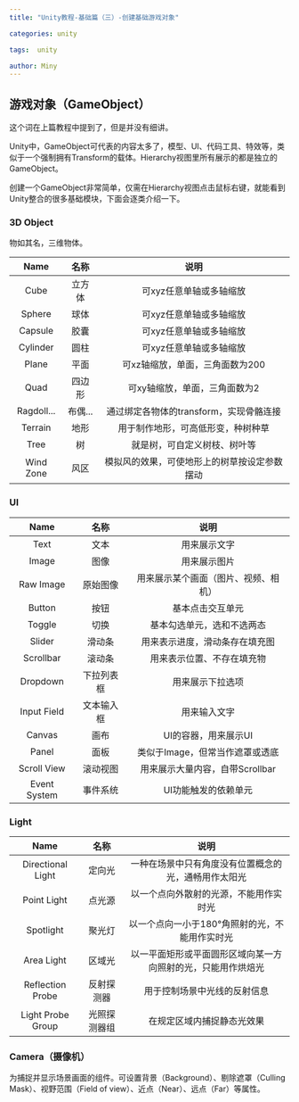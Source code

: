 ```yaml
---
title: "Unity教程-基础篇（三）-创建基础游戏对象"

categories: unity

tags:  unity 

author: Miny
---
```


## 游戏对象（GameObject）

这个词在上篇教程中提到了，但是并没有细讲。

Unity中，GameObject可代表的内容太多了，模型、UI、代码工具、特效等，类似于一个强制拥有Transform的载体。Hierarchy视图里所有展示的都是独立的GameObject。

创建一个GameObject非常简单，仅需在Hierarchy视图点击鼠标右键，就能看到Unity整合的很多基础模块，下面会逐类介绍一下。

### 3D Object

物如其名，三维物体。

|    Name    |  名称   |                     说明                     |
| :--------: | :-----: | :------------------------------------------: |
|    Cube    | 立方体  |           可xyz任意单轴或多轴缩放            |
|   Sphere   |  球体   |           可xyz任意单轴或多轴缩放            |
|  Capsule   |  胶囊   |           可xyz任意单轴或多轴缩放            |
|  Cylinder  |  圆柱   |           可xyz任意单轴或多轴缩放            |
|   Plane    |  平面   |       可xz轴缩放，单面，三角面数为200        |
|    Quad    | 四边形  |        可xy轴缩放，单面，三角面数为2         |
| Ragdoll... | 布偶... |   通过绑定各物体的transform，实现骨骼连接    |
|  Terrain   |  地形   |      用于制作地形，可高低形变，种树种草      |
|    Tree    |   树    |         就是树，可自定义树枝、树叶等         |
| Wind Zone  |  风区   | 模拟风的效果，可使地形上的树草按设定参数摆动 |

### UI

|     Name     |    名称    |                 说明                 |
| :----------: | :--------: | :----------------------------------: |
|     Text     |    文本    |             用来展示文字             |
|    Image     |    图像    |             用来展示图片             |
|  Raw Image   |  原始图像  | 用来展示某个画面（图片、视频、相机） |
|    Button    |    按钮    |           基本点击交互单元           |
|    Toggle    |    切换    |      基本勾选单元，选和不选两态      |
|    Slider    |   滑动条   |    用来表示进度，滑动条存在填充图    |
|  Scrollbar   |   滚动条   |      用来表示位置、不存在填充物      |
|   Dropdown   | 下拉列表框 |           用来展示下拉选项           |
| Input Field  | 文本输入框 |             用来输入文字             |
|    Canvas    |    画布    |         UI的容器，用来展示UI         |
|    Panel     |    面板    |   类似于Image，但常当作遮罩或透底    |
| Scroll View  |  滚动视图  |   用来展示大量内容，自带Scrollbar    |
| Event System |  事件系统  |         UI功能触发的依赖单元         |

### Light

|       Name        |     名称     |                             说明                             |
| :---------------: | :----------: | :----------------------------------------------------------: |
| Directional Light |    定向光    |     一种在场景中只有角度没有位置概念的光，通畅用作太阳光     |
|    Point Light    |    点光源    |            以一个点向外散射的光源，不能用作实时光            |
|     Spotlight     |    聚光灯    |        以一个点向一小于180°角照射的光，不能用作实时光        |
|    Area Light     |    区域光    | 以一平面矩形或平面圆形区域向某一方向照射的光，只能用作烘焙光 |
| Reflection Probe  |  反射探测器  |                 用于控制场景中光线的反射信息                 |
| Light Probe Group | 光照探测器组 |                  在规定区域内捕捉静态光效果                  |

### Camera（摄像机）

为捕捉并显示场景画面的组件。可设置背景（Background）、剔除遮罩（Culling Mask）、视野范围（Field of view）、近点（Near）、远点（Far）等属性。

